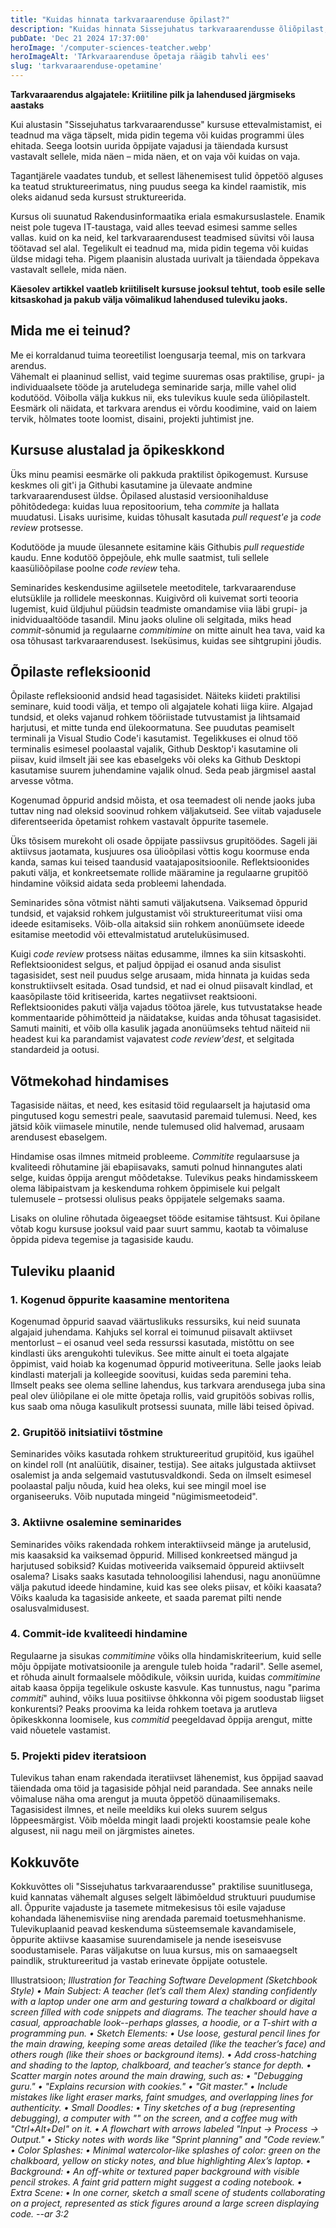```yaml
---
title: "Kuidas hinnata tarkvaraarenduse õpilast?"
description: "Kuidas hinnata Sissejuhatus tarkvaraarendusse õliõpilast, kes ei tea tarkvaraarendusest mitte midagi"
pubDate: 'Dec 21 2024 17:37:00'
heroImage: '/computer-sciences-teatcher.webp'
heroImageAlt: 'TArkvaraarenduse õpetaja räägib tahvli ees'
slug: 'tarkvaraarenduse-opetamine'
---
```


**Tarkvaraarendus algajatele: Kriitiline pilk ja lahendused järgmiseks aastaks**

Kui alustasin "Sissejuhatus tarkvaraarendusse" kursuse ettevalmistamist, ei teadnud ma väga täpselt, mida pidin tegema või kuidas programmi üles ehitada. Seega lootsin uurida õppijate vajadusi ja täiendada kursust vastavalt sellele, mida näen – mida näen, et on vaja või kuidas on vaja.  

Tagantjärele vaadates tundub, et sellest lähenemisest tulid õppetöö alguses ka teatud struktureerimatus, ning  puudus seega ka kindel raamistik, mis oleks aidanud seda kursust struktureerida. 

Kursus oli suunatud Rakendusinformaatika eriala esmakursuslastele. Enamik neist pole tugeva IT-taustaga, vaid alles teevad esimesi samme selles vallas. kuid on ka neid, kel tarkvaraarendusest teadmised süvitsi või lausa töötavad sel alal. Tegelikult ei teadnud ma, mida pidin tegema või kuidas üldse midagi teha. Pigem plaanisin alustada uurivalt ja täiendada õppekava vastavalt sellele, mida näen.

**Käesolev artikkel vaatleb kriitiliselt kursuse jooksul tehtut, toob esile selle kitsaskohad ja pakub välja võimalikud lahendused tuleviku jaoks.**

## Mida me ei teinud?

Me ei korraldanud tuima teoreetilist loengusarja teemal, mis on tarkvara arendus.  
Vähemalt ei plaaninud sellist, vaid tegime suuremas osas praktilise, grupi- ja individuaalsete tööde ja aruteludega seminaride sarja, mille vahel olid kodutööd. Võibolla välja kukkus nii, eks tulevikus kuule seda üliõpilastelt. Eesmärk oli näidata, et tarkvara arendus ei võrdu koodimine, vaid on laiem tervik, hõlmates toote loomist, disaini, projekti juhtimist jne.

## Kursuse alustalad ja õpikeskkond

Üks minu peamisi eesmärke oli pakkuda praktilist õpikogemust. Kursuse keskmes oli git'i ja Githubi kasutamine ja ülevaate andmine tarkvaraarendusest üldse. Õpilased alustasid versioonihalduse põhitõdedega: kuidas luua repositoorium, teha *commite* ja hallata muudatusi. Lisaks uurisime, kuidas tõhusalt kasutada *pull request'e* ja *code review* protsesse.

Kodutööde ja muude ülesannete esitamine käis Githubis *pull requestide* kaudu. Enne kodutöö õppejõule, ehk mulle saatmist, tuli sellele kaasüliõõpilase poolne *code review* teha.

Seminarides keskendusime agiilsetele meetoditele, tarkvaraarenduse elutsüklile ja rollidele meeskonnas. Kuigivõrd oli kuivemat sorti teooria lugemist, kuid üldjuhul püüdsin teadmiste omandamise viia läbi grupi- ja inidviduaaltööde tasandil. Minu jaoks oluline oli selgitada, miks head *commit*-sõnumid ja regulaarne *commitimine* on mitte ainult hea tava, vaid ka osa tõhusast tarkvaraarendusest. Iseküsimus, kuidas see sihtgrupini jõudis.

## Õpilaste refleksioonid

Õpilaste refleksioonid andsid head tagasisidet. Näiteks kiideti praktilisi seminare, kuid toodi välja, et tempo oli algajatele kohati liiga kiire. Algajad tundsid, et oleks vajanud rohkem tööriistade tutvustamist ja lihtsamaid harjutusi, et mitte tunda end ülekoormatuna. See puudutas peamiselt terminali ja Visual Studio Code'i kasutamist. Tegelikkuses ei olnud töö terminalis esimesel poolaastal vajalik, Github Desktop'i kasutamine oli piisav, kuid ilmselt jäi see kas ebaselgeks või oleks ka Github Desktopi kasutamise suurem juhendamine vajalik olnud. Seda peab järgmisel aastal arvesse võtma. 

Kogenumad õppurid andsid mõista, et osa teemadest oli nende jaoks juba tuttav ning nad oleksid soovinud rohkem väljakutseid. See viitab vajadusele diferentseerida õpetamist rohkem vastavalt õppurite tasemele.

Üks tõsisem murekoht oli osade õppijate passiivsus grupitöödes. Sageli jäi aktiivsus jaotamata, kusjuures osa ülioõpilasi võttis kogu koormuse enda kanda, samas kui teised taandusid vaatajapositsioonile. Reflektsioonides pakuti välja, et konkreetsemate rollide määramine ja regulaarne grupitöö hindamine võiksid aidata seda probleemi lahendada.

Seminarides sõna võtmist nähti samuti väljakutsena. Vaiksemad õppurid tundsid, et vajaksid rohkem julgustamist või struktureeritumat viisi oma ideede esitamiseks. Võib-olla aitaksid siin rohkem anonüümsete ideede esitamise meetodid või ettevalmistatud aruteluküsimused.

Kuigi *code review* protsess näitas edusamme, ilmnes ka siin kitsaskohti. Reflektsioonidest selgus, et paljud õppijad ei osanud anda sisulist tagasisidet, sest neil puudus selge arusaam, mida hinnata ja kuidas seda konstruktiivselt esitada. Osad tundsid, et nad ei olnud piisavalt kindlad, et kaasõpilaste töid kritiseerida, kartes negatiivset reaktsiooni. Reflektsioonides pakuti välja vajadus töötoa järele, kus tutvustatakse heade kommentaaride põhimõtteid ja näidatakse, kuidas anda tõhusat tagasisidet. Samuti mainiti, et võib olla kasulik jagada anonüümseks tehtud näiteid nii headest kui ka parandamist vajavatest *code review'dest*, et selgitada standardeid ja ootusi.

## Võtmekohad hindamises

Tagasiside näitas, et need, kes esitasid töid regulaarselt ja hajutasid oma pingutused kogu semestri peale, saavutasid paremaid tulemusi. Need, kes jätsid kõik viimasele minutile, nende tulemused olid halvemad, arusaam arendusest ebaselgem.

Hindamise osas ilmnes mitmeid probleeme. *Commitite* regulaarsuse ja kvaliteedi rõhutamine jäi ebapiisavaks, samuti polnud hinnangutes alati selge, kuidas õppija arengut mõõdetakse. Tulevikus peaks hindamisskeem olema läbipaistvam ja keskenduma rohkem õppimisele kui pelgalt tulemusele – protsessi olulisus peaks õppijatele selgemaks saama.

Lisaks on oluline rõhutada õigeaegset tööde esitamise tähtsust. Kui õpilane võtab kogu kursuse jooksul vaid paar suurt sammu, kaotab ta võimaluse õppida pideva tegemise ja tagasiside kaudu.

## Tuleviku plaanid

### 1. **Kogenud õppurite kaasamine mentoritena**

Kogenumad õppurid saavad väärtuslikuks ressursiks, kui neid suunata algajaid juhendama. Kahjuks sel korral ei toimunud piisavalt aktiivset mentorlust – ei osanud veel seda ressurssi kasutada, mistõttu on see kindlasti üks arengukohti tulevikus. See mitte ainult ei toeta algajate õppimist, vaid hoiab ka kogenumad õppurid motiveerituna. Selle jaoks leiab kindlasti materjali ja kolleegide soovitusi, kuidas seda paremini teha.  
Ilmselt peaks see olema selline lahendus, kus tarkvara arendusega juba sina peal olev üliõpilane ei ole mitte õpetaja rollis, vaid grupitöös sobivas rollis, kus saab oma nõuga kasulikult protsessi suunata, mille läbi teised õpivad.

### 2. **Grupitöö initsiatiivi tõstmine**

Seminarides võiks kasutada rohkem struktureeritud grupitöid, kus igaühel on kindel roll (nt analüütik, disainer, testija). See aitaks julgustada aktiivset osalemist ja anda selgemaid vastutusvaldkondi. Seda on ilmselt esimesel poolaastal palju nõuda, kuid hea oleks, kui see mingil moel ise organiseeruks. Võib nuputada mingeid "nügimismeetodeid".

### 3. **Aktiivne osalemine seminarides**

Seminarides võiks rakendada rohkem interaktiivseid mänge ja arutelusid, mis kaasaksid ka vaiksemad õppurid. Millised konkreetsed mängud ja harjutused sobiksid? Kuidas motiveerida vaiksemaid õppureid aktiivselt osalema? Lisaks saaks kasutada tehnoloogilisi lahendusi, nagu anonüümne välja pakutud ideede hindamine, kuid kas see oleks piisav, et kõiki kaasata? Võiks kaaluda ka tagasiside ankeete, et saada paremat pilti nende osalusvalmidusest.

### 4. **Commit-ide kvaliteedi hindamine**

Regulaarne ja sisukas *commitimine* võiks olla hindamiskriteerium, kuid selle mõju õppijate motivatsioonile ja arengule tuleb hoida "radaril". Selle asemel, et rõhuda ainult formaalsele mõõdikule, võiksin uurida, kuidas *commitimine* aitab kaasa õppija tegelikule oskuste kasvule. Kas tunnustus, nagu "parima *commiti*" auhind, võiks luua positiivse õhkkonna või pigem soodustab liigset konkurentsi? Peaks proovima ka leida rohkem toetava ja arutleva õpikeskkonna loomisele, kus *commitid* peegeldavad õppija arengut, mitte vaid nõuetele vastamist.

### 5. **Projekti pidev iteratsioon**

Tulevikus tahan enam rakendada iteratiivset lähenemist, kus õppijad saavad täiendada oma töid ja tagasiside põhjal neid parandada. See annaks neile võimaluse näha oma arengut ja muuta õppetöö dünaamilisemaks. Tagasisidest ilmnes, et neile meeldiks kui oleks suurem selgus lõppeesmärgist. Võib mõelda mingit laadi projekti koostamsie peale kohe algusest, nii nagu meil on järgmistes ainetes.

## Kokkuvõte  
Kokkuvõttes oli "Sissejuhatus tarkvaraarendusse" praktilise suunitlusega, kuid kannatas vähemalt alguses selgelt läbimõeldud struktuuri puudumise all. Õppurite vajaduste ja tasemete mitmekesisus tõi esile vajaduse kohandada lähenemisviise ning arendada paremaid toetusmehhanisme. Tulevikuplaanid peavad keskenduma süsteemsemale kavandamisele, õppurite aktiivse kaasamise suurendamisele ja nende iseseisvuse soodustamisele. Paras väljakutse on luua kursus, mis on samaaegselt paindlik, struktureeritud ja vastab erinevate õppijate ootustele.

Illustratsioon; *Illustration for Teaching Software Development (Sketchbook Style) • Main Subject: A teacher (let’s call them Alex) standing confidently with a laptop under one arm and gesturing toward a chalkboard or digital screen filled with code snippets and diagrams. The teacher should have a casual, approachable look--perhaps glasses, a hoodie, or a T-shirt with a programming pun. • Sketch Elements: • Use loose, gestural pencil lines for the main drawing, keeping some areas detailed (like the teacher’s face) and others rough (like their shoes or background items). • Add cross-hatching and shading to the laptop, chalkboard, and teacher’s stance for depth. • Scatter margin notes around the main drawing, such as: • "Debugging guru." • "Explains recursion with cookies." • "Git master." • Include mistakes like light eraser marks, faint smudges, and overlapping lines for authenticity. • Small Doodles: • Tiny sketches of a bug (representing debugging), a computer with "" on the screen, and a coffee mug with "Ctrl+Alt+Del" on it. • A flowchart with arrows labeled "Input → Process → Output." • Sticky notes with words like "Sprint planning" and "Code review." • Color Splashes: • Minimal watercolor-like splashes of color: green on the chalkboard, yellow on sticky notes, and blue highlighting Alex’s laptop. • Background: • An off-white or textured paper background with visible pencil strokes. A faint grid pattern might suggest a coding notebook. • Extra Scene: • In one corner, sketch a small scene of students collaborating on a project, represented as stick figures around a large screen displaying code. --ar 3:2*

